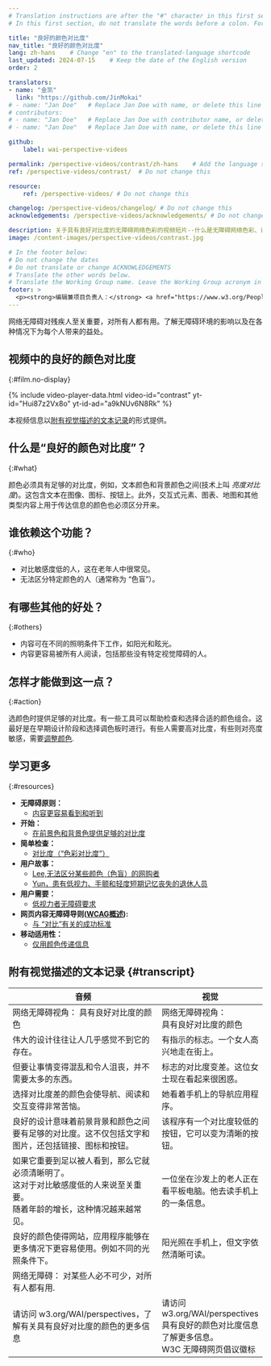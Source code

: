 ```yaml
---
# Translation instructions are after the "#" character in this first section. They are comments that do not show up in the web page. You do not need to translate the instructions after "#".
# In this first section, do not translate the words before a colon. For example, do not translate "title:". Do translate the text after "title:"

title: "良好的颜色对比度"
nav_title: "良好的颜色对比度"
lang: zh-hans    # Change "en" to the translated-language shortcode
last_updated: 2024-07-15    # Keep the date of the English version
order: 2

translators:
- name: "金凯"
  link: "https://github.com/JinMokai"
# - name: "Jan Doe"   # Replace Jan Doe with name, or delete this line if not multiple translators
# contributors:
# - name: "Jan Doe"   # Replace Jan Doe with contributor name, or delete this line if none
# - name: "Jan Doe"   # Replace Jan Doe with name, or delete this line if not multiple contributors

github:
    label: wai-perspective-videos

permalink: /perspective-videos/contrast/zh-hans    # Add the language shortcode to the end, with no slash at the end. For example /path/to/file/fr
ref: /perspective-videos/contrast/  # Do not change this

resource:
    ref: /perspective-videos/ # Do not change this

changelog: /perspective-videos/changelog/ # Do not change this
acknowledgements: /perspective-videos/acknowledgements/ # Do not change this

description: 关于具有良好对比度的无障碍网络色彩的视频短片--什么是无障碍网络色彩、谁依赖于无障碍网络色彩以及实现无障碍网络色彩需要做些什么。
image: /content-images/perspective-videos/contrast.jpg

# In the footer below:
# Do not change the dates
# Do not translate or change ACKNOWLEDGEMENTS
# Translate the other words below.
# Translate the Working Group name. Leave the Working Group acronym in English.
footer: >
  <p><strong>编辑兼项目负责人：</strong> <a href="https://www.w3.org/People/shadi">Shadi Abou-Zahra</a>。 由<a href="https://www.w3.org/WAI/EO/">欧盟委员会</a>共同资助的 <a href="https://www.w3.org/WAI/DEV/"> WAI-DEV </a>项目支持下，教育与外联工作组 (EOWG) 开发。在福特基金会的支持下更新。致谢。
---
```


网络无障碍对残疾人至关重要，对所有人都有用。了解无障碍环境的影响以及在各种情况下为每个人带来的益处。

## 视频中的良好的颜色对比度
{:#film.no-display}

{% include video-player-data.html
    video-id="contrast"
    yt-id="Hui87z2Vx8o"
    yt-id-ad="a9kNUv6N8Rk"
%}

本视频信息以[附有视觉描述的文本记录](#transcript)的形式提供。

## 什么是“良好的颜色对比度”？
{:#what}

颜色必须具有足够的对比度，例如，文本颜色和背景颜色之间(技术上叫 <em>亮度对比度</em>)。这包含文本在图像、图标、按钮上。此外，交互式元素、图表、地图和其他类型内容上用于传达信息的颜色也必须区分开来。

## 谁依赖这个功能？
{:#who}

-   对比敏感度低的人，这在老年人中很常见。
-   无法区分特定颜色的人（通常称为 “色盲”）。

## 有哪些其他的好处？
{:#others}

-   内容可在不同的照明条件下工作，如阳光和眩光。
-   内容更容易被所有人阅读，包括那些没有特定视觉障碍的人。

## 怎样才能做到这一点？
{:#action}

选颜色时提供足够的对比度。有一些工具可以帮助检查和选择合适的颜色组合。这最好是在早期设计阶段和选择调色板时进行。有些人需要高对比度，有些则对亮度敏感，需要[调整颜色](/perspective-videos/customizable/).

## 学习更多
{:#resources}

-   **无障碍原则：**
    -   [内容更容易看到和听到](/fundamentals/accessibility-principles/#distinguishable)
-   **开始：**
    -   [在前景色和背景色提供足够的对比度](/tips/designing/#provide-sufficient-contrast-between-foreground-and-background)
-   **简单检查：**
    -   [对比度（“色彩对比度”）](/test-evaluate/preliminary/#contrast)
-   **用户故事：**
    -   [Lee,无法区分某些颜色（色盲）的网购者](/people-use-web/user-stories/archived/#shopper)
    -   [Yun，患有低视力、手颤和轻度短期记忆丧失的退休人员](/people-use-web/user-stories/archived/#retiree)
-   **用户需要：**
    -   [低视力者无障碍要求](https://www.w3.org/TR/low-vision-needs/)
-   **网页内容无障碍导则([WCAG概述](/standards-guidelines/wcag/)):**
    -   [与 “对比”有关的成功标准](https://www.w3.org/WAI/WCAG21/quickref/?tags=contrast)
-   **移动适用性：**
    -   [仅用颜色传递信息](/standards-guidelines/shared-experiences/#color)

## 附有视觉描述的文本记录 {#transcript}

<table>
  <thead>
    <tr>
      <th width="65%">音频</th>
      <th>视觉</th>
    </tr>
  </thead>
  <tbody>
    <tr>
      <td>网络无障碍视角： 具有良好对比度的颜色</td>
      <td>网络无障碍视角：<br>
        具有良好对比度的颜色</td>
    </tr>
    <tr>
      <td>伟大的设计往往让人几乎感觉不到它的存在。</td>
      <td>有指示的标志。一个女人高兴地走在街上。</td>
    </tr>
    <tr>
      <td>但要让事情变得混乱和令人沮丧，并不需要太多的东西。</td>
      <td>标志的对比度变差。这位女士现在看起来很困惑。</td>
    </tr>
    <tr>
      <td>选择对比度差的颜色会使导航、阅读和交互变得非常苦恼。</td>
      <td>她看着手机上的导航应用程序。</td>
    </tr>
    <tr>
      <td>良好的设计意味着前景背景和颜色之间要有足够的对比度。这不仅包括文字和图片，还包括链接、图标和按钮。</td>
      <td>该程序有一个对比度较低的按钮，它可以变为清晰的按钮。</td>
    </tr>
    <tr>
      <td>如果它重要到足以被人看到，那么它就必须清晰明了。<br>
        这对于对比敏感度低的人来说至关重要。<br>
        随着年龄的增长，这种情况越来越常见。</td>
      <td>一位坐在沙发上的老人正在看平板电脑。他去读手机上的一条信息。</td>
    </tr>
    <tr>
      <td>良好的颜色使得网站，应用程序能够在更多情况下更容易使用。例如不同的光照条件下。</td>
      <td>阳光照在手机上，但文字依然清晰可读。</td>
    </tr>
    <tr>
      <td>网络无障碍： 对某些人必不可少，对所有人都有用.</td>
      <td>&nbsp;</td>
    </tr>
    <tr>
      <td>请访问 w3.org/WAI/perspectives，了解有关具有良好对比度的颜色的更多信息</td>
      <td>请访问<br>
        w3.org/WAI/perspectives<br>
        具有良好的颜色对比度信息<br>
        了解更多信息。 <br>
        W3C 无障碍网页倡议徽标</td>
    </tr>
  </tbody>
</table>
